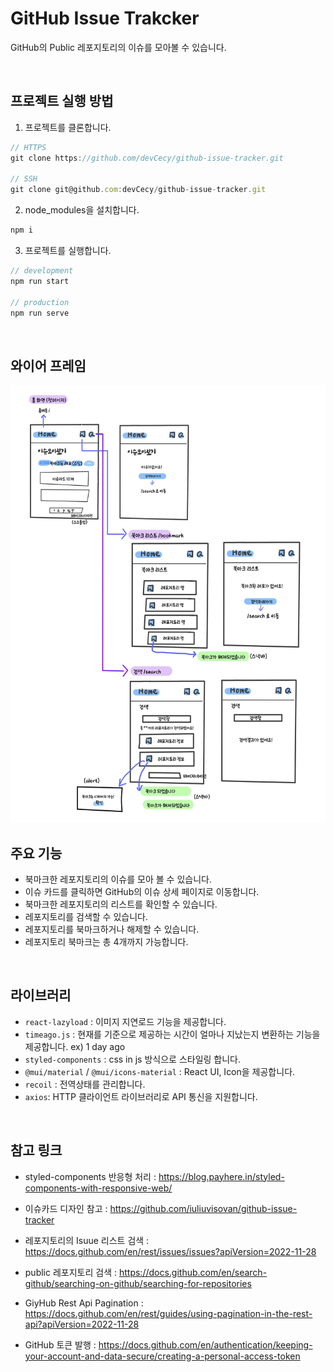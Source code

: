 # GitHub Issue Trakcker

GitHub의 Public 레포지토리의 이슈를 모아볼 수 있습니다.

</br>

## 프로젝트 실행 방법

1. 프로젝트를 클론합니다.

```ts
// HTTPS
git clone https://github.com/devCecy/github-issue-tracker.git

// SSH
git clone git@github.com:devCecy/github-issue-tracker.git
```

2. node_modules을 설치합니다.

```ts
npm i
```

3. 프로젝트를 실행합니다.

```ts
// development
npm run start

// production
npm run serve
```

  </br>

## 와이어 프레임

<img src="public/wireframe.jpg" widht="600" height="700">

</br>

## 주요 기능

- 북마크한 레포지토리의 이슈를 모아 볼 수 있습니다.
- 이슈 카드를 클릭하면 GitHub의 이슈 상세 페이지로 이동합니다.
- 북마크한 레포지토리의 리스트를 확인할 수 있습니다.
- 레포지토리를 검색할 수 있습니다.
- 레포지토리를 북마크하거나 해제할 수 있습니다.
- 레포지토리 북마크는 총 4개까지 가능합니다.

</br>

## 라이브러리

- `react-lazyload` : 이미지 지연로드 기능을 제공합니다.
- `timeago.js` : 현재를 기준으로 제공하는 시간이 얼마나 지났는지 변환하는 기능을 제공합니다. ex) 1 day ago
- `styled-components` : css in js 방식으로 스타일링 합니다.
- `@mui/material` / `@mui/icons-material` : React UI, Icon을 제공합니다.
- `recoil` : 전역상태를 관리합니다.
- `axios`: HTTP 클라이언트 라이브러리로 API 통신을 지원합니다.

</br>

## 참고 링크

- styled-components 반응형 처리 : https://blog.payhere.in/styled-components-with-responsive-web/

- 이슈카드 디자인 참고 : https://github.com/iuliuvisovan/github-issue-tracker

- 레포지토리의 Isuue 리스트 검색 : https://docs.github.com/en/rest/issues/issues?apiVersion=2022-11-28

- public 레포지토리 검색 : https://docs.github.com/en/search-github/searching-on-github/searching-for-repositories

- GiyHub Rest Api Pagination : https://docs.github.com/en/rest/guides/using-pagination-in-the-rest-api?apiVersion=2022-11-28

- GitHub 토큰 발행 : https://docs.github.com/en/authentication/keeping-your-account-and-data-secure/creating-a-personal-access-token
